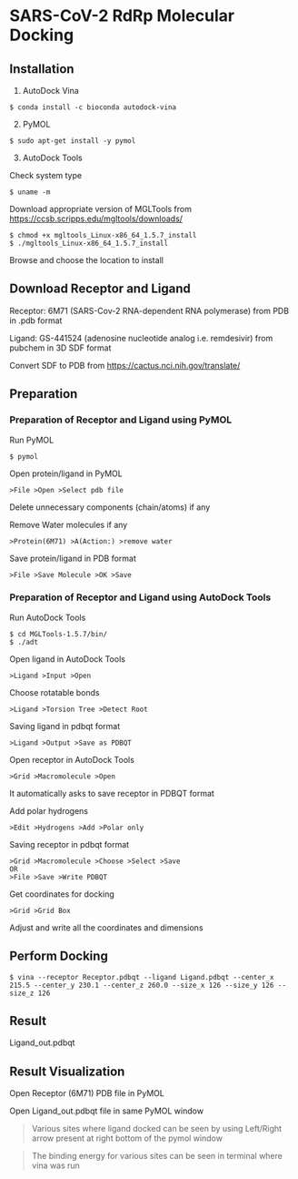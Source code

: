 # SARS-CoV-2 RdRp Molecular Docking
## Installation
1. AutoDock Vina
```
$ conda install -c bioconda autodock-vina
```
2. PyMOL
```
$ sudo apt-get install -y pymol
```
3. AutoDock Tools

Check system type
```
$ uname -m
```
Download appropriate version of MGLTools from https://ccsb.scripps.edu/mgltools/downloads/
```
$ chmod +x mgltools_Linux-x86_64_1.5.7_install
$ ./mgltools_Linux-x86_64_1.5.7_install
```
Browse and choose the location to install

## Download Receptor and Ligand

Receptor: 6M71 (SARS-Cov-2 RNA-dependent RNA polymerase) from PDB in .pdb format

Ligand: GS-441524 (adenosine nucleotide analog i.e. remdesivir) from pubchem in 3D SDF format

Convert SDF to PDB from https://cactus.nci.nih.gov/translate/

## Preparation

### Preparation of Receptor and Ligand using PyMOL
Run PyMOL
```
$ pymol
```
Open protein/ligand in PyMOL
```
>File >Open >Select pdb file
```
Delete unnecessary components (chain/atoms) if any

Remove Water molecules if any
```
>Protein(6M71) >A(Action:) >remove water
```
Save protein/ligand in PDB format
```
>File >Save Molecule >OK >Save
```

### Preparation of Receptor and Ligand using AutoDock Tools
Run AutoDock Tools
```
$ cd MGLTools-1.5.7/bin/
$ ./adt
```
Open ligand in AutoDock Tools
```
>Ligand >Input >Open 
```
Choose rotatable bonds
```
>Ligand >Torsion Tree >Detect Root
```
Saving ligand in pdbqt format
```
>Ligand >Output >Save as PDBQT
```
Open receptor in AutoDock Tools
```
>Grid >Macromolecule >Open
```
It automatically asks to save receptor in PDBQT format

Add polar hydrogens
```
>Edit >Hydrogens >Add >Polar only
```
Saving receptor in pdbqt format
```
>Grid >Macromolecule >Choose >Select >Save
OR
>File >Save >Write PDBQT
```

Get coordinates for docking
```
>Grid >Grid Box
```
Adjust and write all the coordinates and dimensions

## Perform Docking
```
$ vina --receptor Receptor.pdbqt --ligand Ligand.pdbqt --center_x 215.5 --center_y 230.1 --center_z 260.0 --size_x 126 --size_y 126 --size_z 126
```
## Result
Ligand_out.pdbqt

## Result Visualization
Open Receptor (6M71) PDB file in PyMOL

Open Ligand_out.pdbqt file in same PyMOL window

>Various sites where ligand docked can be seen by using Left/Right arrow present at right bottom of the pymol window

>The binding energy for various sites can be seen in terminal where vina was run
